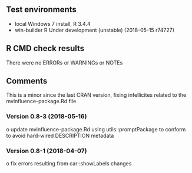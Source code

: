 ## Test environments
* local Windows 7 install, R 3.4.4
* win-builder R Under development (unstable) (2018-05-15 r74727)

## R CMD check results
There were no ERRORs or WARNINGs or NOTEs

## Comments
This is a minor since the last CRAN version, fixing infellicites related to the
mvinfluence-package.Rd file

### Version 0.8-3 (2018-05-16)

o update mvinfluence-package.Rd using utils::promptPackage to conform to avoid hard-wired DESCRIPTION metadata

### Version 0.8-1 (2018-04-07)

o fix errors resulting from car::showLabels changes

